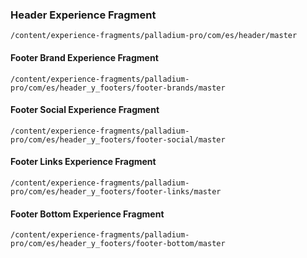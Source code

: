 
### Header Experience Fragment

```
/content/experience-fragments/palladium-pro/com/es/header/master
```
#### Footer Brand Experience Fragment

```
/content/experience-fragments/palladium-pro/com/es/header_y_footers/footer-brands/master
```

#### Footer Social Experience Fragment

```
/content/experience-fragments/palladium-pro/com/es/header_y_footers/footer-social/master
```

#### Footer Links Experience Fragment

```
/content/experience-fragments/palladium-pro/com/es/header_y_footers/footer-links/master
```

#### Footer Bottom Experience Fragment

```
/content/experience-fragments/palladium-pro/com/es/header_y_footers/footer-bottom/master
```
